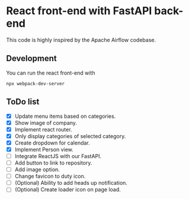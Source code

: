 # React front-end with FastAPI back-end
This code is highly inspired by the Apache Airflow codebase.

## Development
You can run the react front-end with
```shell
npx webpack-dev-server
```

## ToDo list
- [x] Update menu items based on categories.
- [x] Show image of company.
- [x] Implement react router.
- [x] Only display categories of selected category.
- [x] Create dropdown for calendar.
- [x] Implement Person view.
- [ ] Integrate ReactJS with our FastAPI.
- [ ] Add button to link to repository.
- [ ] Add image option.
- [ ] Change favicon to duty icon.
- [ ] (Optional) Ability to add heads up notification.
- [ ] (Optional) Create loader icon on page load.
